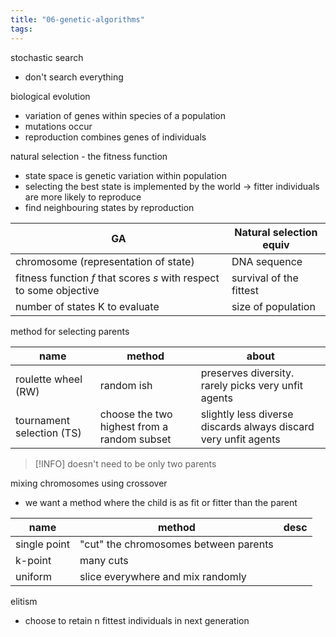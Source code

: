 ```yaml
---
title: "06-genetic-algorithms"
tags: 
---
```



stochastic search
- don't search everything

biological evolution
- variation of genes within species of a population
- mutations occur
- reproduction combines genes of individuals

natural selection - the fitness function
- state space is genetic variation within population
- selecting the best state is implemented by the world → fitter individuals are more likely to reproduce
- find neighbouring states by reproduction



| GA                                                                    | Natural selection equiv |
| --------------------------------------------------------------------- | ----------------------- |
| chromosome (representation of state)                                  | DNA sequence            |
| fitness function $f$   that scores $s$ with respect to some objective | survival of the fittest |
| number of states K to evaluate                                        | size of population      |


method for selecting parents

| name                      | method                                      | about                                                           |
| ------------------------- | ------------------------------------------- | --------------------------------------------------------------- |
| roulette wheel (RW)       | random ish                                  | preserves diversity. rarely picks very unfit agents             |
| tournament selection (TS) | choose the two highest from a random subset | slightly less diverse discards always discard very unfit agents |


> [!INFO] doesn't need to be only two parents

mixing chromosomes using crossover
- we want a method where the child is as fit or fitter than the parent

| name         | method                                | desc |
| ------------ | ------------------------------------- | ---- |
| single point | "cut" the chromosomes between parents |      |
| k-point      | many cuts                             |      |
| uniform      | slice everywhere and mix randomly     |      |

elitism
- choose to retain n fittest individuals in next generation